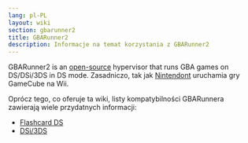 ```yaml
---
lang: pl-PL
layout: wiki
section: gbarunner2
title: GBARunner2
description: Informacje na temat korzystania z GBARunner2
---
```


GBARunner2 is an [open-source](https://github.com/Gericom/GBARunner2) hypervisor that runs GBA games on DS/DSi/3DS in DS mode. Zasadniczo, tak jak [Nintendont](https://github.com/FIX94/Nintendont) uruchamia gry GameCube na Wii.

Oprócz tego, co oferuje ta wiki, listy kompatybilności GBARunnera zawierają wiele przydatnych informacji:
- [Flashcard DS](https://wiki.gbatemp.net/wiki/GBARunner2)
- [DSi/3DS](https://wiki.gbatemp.net/wiki/GBARunner2/DSi_3DS_Compatibility_List)
